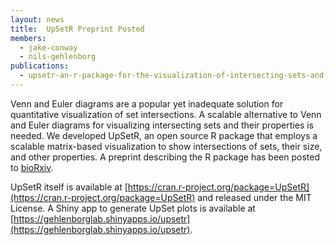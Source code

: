```yaml
---
layout: news
title:  UpSetR Preprint Posted
members:
  - jake-conway
  - nils-gehlenborg
publications:
  - upsetr-an-r-package-for-the-visualization-of-intersecting-sets-and-their-properties
---
```


Venn and Euler diagrams are a popular yet inadequate solution for quantitative visualization of set intersections. A scalable alternative to Venn and Euler diagrams for visualizing intersecting sets and their properties is needed. We developed UpSetR, an open source R package that employs a scalable matrix-based visualization to show intersections of sets, their size, and other properties. A preprint describing the R package has been posted to [bioRxiv](http://biorxiv.org/content/early/2017/03/25/120600).

UpSetR itself is available at [https://cran.r-project.org/package=UpSetR](https://cran.r-project.org/package=UpSetR) and released under the MIT License. A Shiny app to generate UpSet plots is available at [https://gehlenborglab.shinyapps.io/upsetr](https://gehlenborglab.shinyapps.io/upsetr).
